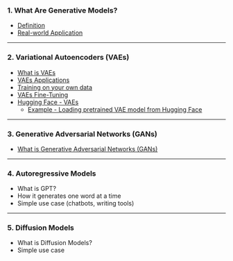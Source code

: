 ### **1. What Are Generative Models?**

* [Definition](https://github.com/yangshiteng/Data-Science-Learning-Path/blob/main/deep_learning/generative_model/definition.md)
* [Real-world Application](https://github.com/yangshiteng/Data-Science-Learning-Path/blob/main/deep_learning/generative_model/real_world_applicaiton.md)

---

### **2. Variational Autoencoders (VAEs)**

* [What is VAEs](https://github.com/yangshiteng/Data-Science-Learning-Path/blob/main/deep_learning/generative_model/what_is_vaes.md)
* [VAEs Applications](https://github.com/yangshiteng/Data-Science-Learning-Path/blob/main/deep_learning/generative_model/vae_applications.md)
* [Training on your own data](https://github.com/yangshiteng/Data-Science-Learning-Path/blob/main/deep_learning/generative_model/vaes_training.md)
* [VAEs Fine-Tuning](https://github.com/yangshiteng/Data-Science-Learning-Path/blob/main/deep_learning/generative_model/vae_fine_tuning.md)
* [Hugging Face - VAEs](https://github.com/yangshiteng/Data-Science-Learning-Path/blob/main/deep_learning/generative_model/hugging_face_vaes.md)
  - [Example - Loading pretrained VAE model from Hugging Face](https://github.com/yangshiteng/Data-Science-Learning-Path/blob/main/deep_learning/generative_model/loading_pretrained_model_vaes.md)

---

### **3. Generative Adversarial Networks (GANs)**

* [What is Generative Adversarial Networks (GANs)](https://github.com/yangshiteng/Data-Science-Learning-Path/blob/main/deep_learning/generative_model/introduction_gans.md)

---

### **4. Autoregressive Models**

* What is GPT?
* How it generates one word at a time
* Simple use case (chatbots, writing tools)

---

### **5. Diffusion Models**

* What is Diffusion Models?
* Simple use case
